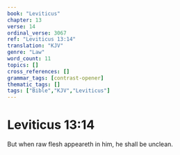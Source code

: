 ```yaml
---
book: "Leviticus"
chapter: 13
verse: 14
ordinal_verse: 3067
ref: "Leviticus 13:14"
translation: "KJV"
genre: "Law"
word_count: 11
topics: []
cross_references: []
grammar_tags: [contrast-opener]
thematic_tags: []
tags: ["Bible","KJV","Leviticus"]
---
```


# Leviticus 13:14

But when raw flesh appeareth in him, he shall be unclean.
